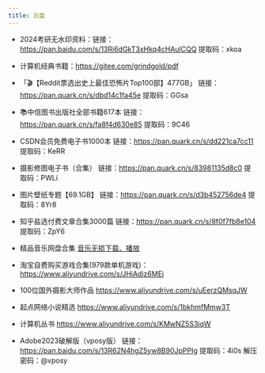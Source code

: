 ```yaml
---
title: 云盘
---
```


- 2024考研无水印资料：链接：https://pan.baidu.com/s/13Ri6dGkT3xHkq4cHAulCQQ 提取码：xkoa 
  
- 计算机经典书籍：https://gitee.com/grindgold/pdf

- 「🎬【Reddit票选出史上最佳恐怖片Top100部】477GB」
    链接：https://pan.quark.cn/s/dbd14c1fa45e
    提取码：GGsa

- 📚中信图书出版社全部书籍617本
    链接：https://pan.quark.cn/s/fa8f4d630e85
    提取码：9C46

- CSDN会员免费电子书1000本
  链接：https://pan.quark.cn/s/dd221ca7cc11
  提取码：KeRR

- 摄影修图电子书（合集）
链接：https://pan.quark.cn/s/83981135d8c0
提取码：PWLi

- 图片壁纸专题【69.1GB】
链接：https://pan.quark.cn/s/d3b452756de4
提取码：8Yr8

- 知乎盐选付费文章合集3000篇
链接：https://pan.quark.cn/s/8f0f7fb8e104
提取码：ZpY6

- 精品音乐网盘合集
[音乐无损下载、播放](../websites/music.md)


- 淘宝自费购买游戏合集(979款单机游戏)： https://www.aliyundrive.com/s/JHiAdjz6MEj

- 100位国外摄影大师作品
https://www.aliyundrive.com/s/uEerzQMsqJW

- 起点网络小说精选
https://www.aliyundrive.com/s/1bkhmfMmw3T

- 计算机丛书
  https://www.aliyundrive.com/s/KMwNZ5S3jqW


- Adobe2023破解版（vposy版）
 链接：https://pan.baidu.com/s/13R62N4hgZ5yw8B90JpPPIg 
 提取码：4i0s 
 解压密码：@vposy

  
